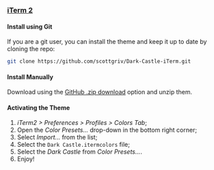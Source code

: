 ### [iTerm 2](https://www.iterm2.com/)

#### Install using Git

If you are a git user, you can install the theme and keep it up to date by cloning the repo:

```bash
git clone https://github.com/scottgriv/Dark-Castle-iTerm.git
```

#### Install Manually

Download using the [GitHub .zip download](https://github.com/scottgriv/Dark-Castle-iTerm/archive/main.zip) option and unzip them.

#### Activating the Theme

1. _iTerm2 > Preferences > Profiles > Colors Tab_;
2. Open the _Color Presets..._ drop-down in the bottom right corner;
3. Select _Import..._ from the list;
4. Select the `Dark Castle.itermcolors` file;
5. Select the _Dark Castle_ from _Color Presets..._.
6. Enjoy!
